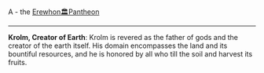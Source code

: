 A - the [Erewhon🏛Pantheon](Erewhon🏛Pantheon.md)

---

**Krolm, Creator of Earth**: Krolm is revered as the father of gods and the creator of the earth itself. His domain encompasses the land and its bountiful resources, and he is honored by all who till the soil and harvest its fruits.